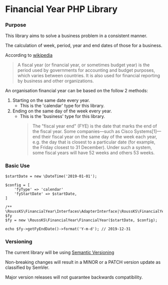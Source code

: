 # Financial Year PHP Library

### Purpose

This library aims to solve a business problem in a consistent manner.

The calculation of week, period, year and end dates of those for a business.

According to [wikipedia](https://en.wikipedia.org/wiki/Fiscal_year)

>A fiscal year (or financial year, or sometimes budget year) is the period used by governments for accounting and budget purposes, which varies between countries. It is also used for financial reporting by business and other organizations.

An organisation financial year can be based on the follow 2 methods:
1. Starting on the same date every year.
   - This is the 'calendar' type for this library.
2. Ending on the same day of the week every year.
   - This is the 'business' type for this library.
     >The "fiscal year end" (FYE) is the date that marks the end of the fiscal year. Some companies—such as Cisco Systems[1]—end their fiscal year on the same day of the week each year, e.g. the day that is closest to a particular date (for example, the Friday closest to 31 December). Under such a system, some fiscal years will have 52 weeks and others 53 weeks.
     

### Basic Use
```
$startDate = new \DateTime('2019-01-01');

$config = [
    'fyType' => 'calendar'
    'fyStartDate' => $startDate,
]

/** \RoussKS\FinancialYear\Interfaces\AdapterInterface|\RoussKS\FinancialYear\Adapters\DateTimeAdapter $fy
$fy = new \RoussKS\FinancialYear\FinancialYear($startDate, $config);

echo $fy->getFyEndDate()->format('Y-m-d'); // 2019-12-31 
```

### Versioning
The current library will be using [Semantic Versioning](https://semver.org/)

Non-breaking changes will result in a MINOR or a PATCH version update as classified by SemVer.

Major version releases will not guarantee backwards compatibility.